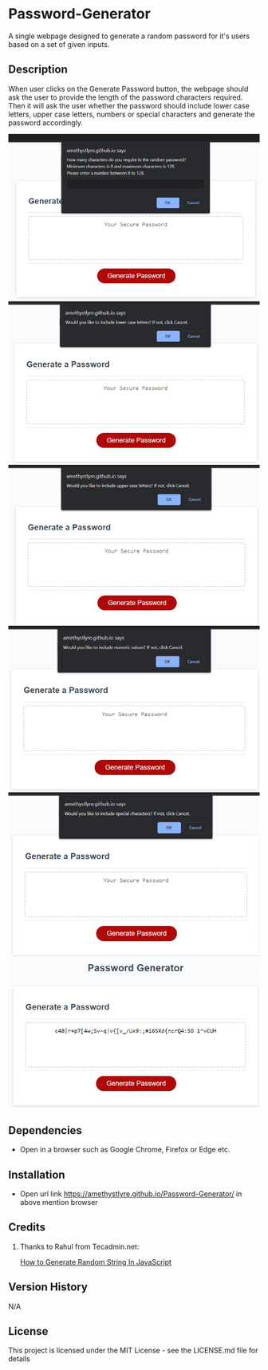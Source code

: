 # Password-Generator

A single webpage designed to generate a random password for it's users based on a set of given inputs.

## Description

When user clicks on the Generate Password button, the webpage should ask the user to provide the length of the password characters required.
Then it will ask the user whether the password should include lower case letters, upper case letters, numbers or special characters and generate the password accordingly.

![Preview of password generator](assets/images/Screenshot1.png)
![Preview of password generator](assets/images/Screenshot2.png)
![Preview of password generator](assets/images/Screenshot3.png)
![Preview of password generator](assets/images/Screenshot4.png)
![Preview of password generator](assets/images/Screenshot5.png)
![Preview of password generator](assets/images/Screenshot6.png)

## Dependencies

* Open in a browser such as Google Chrome, Firefox or Edge etc.

## Installation

* Open url link https://amethystlyre.github.io/Password-Generator/ in above mention browser

## Credits
1. Thanks to Rahul from Tecadmin.net:

    [How to Generate Random String In JavaScript](https://tecadmin.net/generate-random-string-in-javascript/)

## Version History
N/A

## License

This project is licensed under the MIT License - see the LICENSE.md file for details